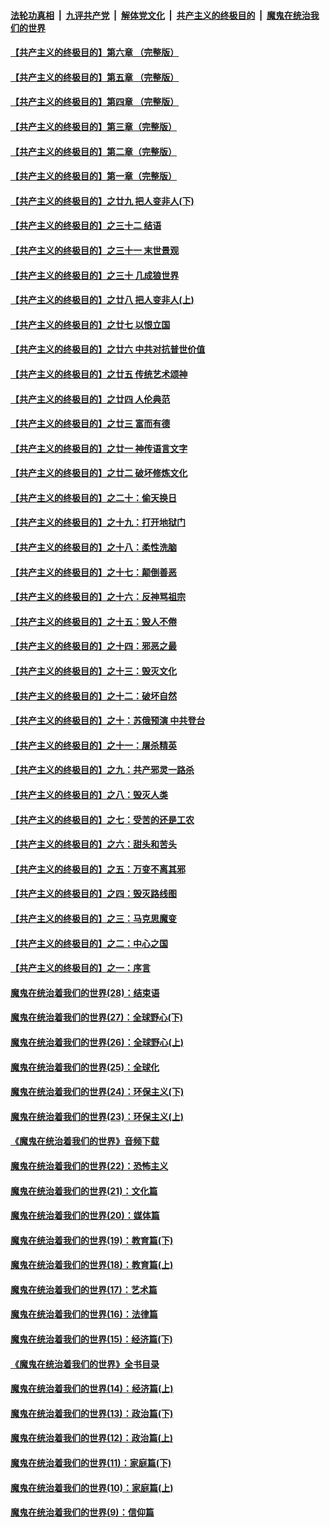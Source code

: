####  [法轮功真相](../../../../basic/blob/master/README.md?t=07091731) &nbsp;|&nbsp; [九评共产党](../../../../9ping.md/blob/master/README.md?t=07091731) &nbsp;|&nbsp; [解体党文化](../../../../jtdwh.md/blob/master/README.md?t=07091731)  &nbsp;|&nbsp; [共产主义的终极目的](../../../../gczydzjmd.md/blob/master/README.md?t=07091731) &nbsp;|&nbsp; [魔鬼在统治我们的世界](../../../../mgztzwmdsj.md/blob/master/README.md?t=07091731) 

#### [【共产主义的终极目的】第六章 （完整版）](../pages/nsc422/n11428913.md?t=07091731) 

#### [【共产主义的终极目的】第五章 （完整版）](../pages/nsc422/n11428912.md?t=07091731) 

#### [【共产主义的终极目的】第四章 （完整版）](../pages/nsc422/n11428907.md?t=07091731) 

#### [【共产主义的终极目的】第三章（完整版）](../pages/nsc422/n11428848.md?t=07091731) 

#### [【共产主义的终极目的】第二章（完整版）](../pages/nsc422/n11428831.md?t=07091731) 

#### [【共产主义的终极目的】第一章（完整版）](../pages/nsc422/n11417651.md?t=07091731) 

#### [【共产主义的终极目的】之廿九 把人变非人(下)](../pages/nsc422/n11344140.md?t=07091731) 

#### [【共产主义的终极目的】之三十二 结语](../pages/nsc422/n11360535.md?t=07091731) 

#### [【共产主义的终极目的】之三十一 末世景观](../pages/nsc422/n11351129.md?t=07091731) 

#### [【共产主义的终极目的】之三十 几成狼世界](../pages/nsc422/n11348280.md?t=07091731) 

#### [【共产主义的终极目的】之廿八 把人变非人(上)](../pages/nsc422/n11340492.md?t=07091731) 

#### [【共产主义的终极目的】之廿七 以恨立国](../pages/nsc422/n11336944.md?t=07091731) 

#### [【共产主义的终极目的】之廿六 中共对抗普世价值](../pages/nsc422/n11324785.md?t=07091731) 

#### [【共产主义的终极目的】之廿五 传统艺术颂神](../pages/nsc422/n11296396.md?t=07091731) 

#### [【共产主义的终极目的】之廿四 人伦典范](../pages/nsc422/n11296397.md?t=07091731) 

#### [【共产主义的终极目的】之廿三 富而有德](../pages/nsc422/n11283598.md?t=07091731) 

#### [【共产主义的终极目的】之廿一 神传语言文字](../pages/nsc422/n11263265.md?t=07091731) 

#### [【共产主义的终极目的】之廿二 破坏修炼文化](../pages/nsc422/n11245728.md?t=07091731) 

#### [【共产主义的终极目的】之二十：偷天换日](../pages/nsc422/n11238846.md?t=07091731) 

#### [【共产主义的终极目的】之十九：打开地狱门](../pages/nsc422/n11206376.md?t=07091731) 

#### [【共产主义的终极目的】之十八：柔性洗脑](../pages/nsc422/n11199994.md?t=07091731) 

#### [【共产主义的终极目的】之十七：颠倒善恶](../pages/nsc422/n11179782.md?t=07091731) 

#### [【共产主义的终极目的】之十六：反神骂祖宗](../pages/nsc422/n11166798.md?t=07091731) 

#### [【共产主义的终极目的】之十五：毁人不倦](../pages/nsc422/n11166792.md?t=07091731) 

#### [【共产主义的终极目的】之十四：邪恶之最](../pages/nsc422/n11150249.md?t=07091731) 

#### [【共产主义的终极目的】之十三：毁灭文化](../pages/nsc422/n11135227.md?t=07091731) 

#### [【共产主义的终极目的】之十二：破坏自然](../pages/nsc422/n11135214.md?t=07091731) 

#### [【共产主义的终极目的】之十：苏俄预演 中共登台](../pages/nsc422/n11118424.md?t=07091731) 

#### [【共产主义的终极目的】之十一：屠杀精英](../pages/nsc422/n11118442.md?t=07091731) 

#### [【共产主义的终极目的】之九：共产邪灵一路杀](../pages/nsc422/n11114139.md?t=07091731) 

#### [【共产主义的终极目的】之八：毁灭人类](../pages/nsc422/n11108503.md?t=07091731) 

#### [【共产主义的终极目的】之七：受苦的还是工农](../pages/nsc422/n11101809.md?t=07091731) 

#### [【共产主义的终极目的】之六：甜头和苦头](../pages/nsc422/n11096971.md?t=07091731) 

#### [【共产主义的终极目的】之五：万变不离其邪](../pages/nsc422/n11091285.md?t=07091731) 

#### [【共产主义的终极目的】之四：毁灭路线图](../pages/nsc422/n11086284.md?t=07091731) 

#### [【共产主义的终极目的】之三：马克思魔变](../pages/nsc422/n11061941.md?t=07091731) 

#### [【共产主义的终极目的】之二：中心之国](../pages/nsc422/n11047728.md?t=07091731) 

#### [【共产主义的终极目的】之一：序言](../pages/nsc422/n11086077.md?t=07091731) 

#### [魔鬼在统治着我们的世界(28)：结束语](../pages/nsc422/n10936246.md?t=07091731) 

#### [魔鬼在统治着我们的世界(27)：全球野心(下)](../pages/nsc422/n10928319.md?t=07091731) 

#### [魔鬼在统治着我们的世界(26)：全球野心(上)](../pages/nsc422/n10900318.md?t=07091731) 

#### [魔鬼在统治着我们的世界(25)：全球化](../pages/nsc422/n10788205.md?t=07091731) 

#### [魔鬼在统治着我们的世界(24)：环保主义(下)](../pages/nsc422/n10695307.md?t=07091731) 

#### [魔鬼在统治着我们的世界(23)：环保主义(上)](../pages/nsc422/n10688613.md?t=07091731) 

#### [《魔鬼在统治着我们的世界》音频下载](../pages/nsc422/n10635553.md?t=07091731) 

#### [魔鬼在统治着我们的世界(22)：恐怖主义](../pages/nsc422/n10614727.md?t=07091731) 

#### [魔鬼在统治着我们的世界(21)：文化篇](../pages/nsc422/n10597706.md?t=07091731) 

#### [魔鬼在统治着我们的世界(20)：媒体篇](../pages/nsc422/n10586579.md?t=07091731) 

#### [魔鬼在统治着我们的世界(19)：教育篇(下)](../pages/nsc422/n10564808.md?t=07091731) 

#### [魔鬼在统治着我们的世界(18)：教育篇(上)](../pages/nsc422/n10526970.md?t=07091731) 

#### [魔鬼在统治着我们的世界(17)：艺术篇](../pages/nsc422/n10499093.md?t=07091731) 

#### [魔鬼在统治着我们的世界(16)：法律篇](../pages/nsc422/n10485969.md?t=07091731) 

#### [魔鬼在统治着我们的世界(15)：经济篇(下)](../pages/nsc422/n10469975.md?t=07091731) 

#### [《魔鬼在统治着我们的世界》全书目录](../pages/nsc422/n10464261.md?t=07091731) 

#### [魔鬼在统治着我们的世界(14)：经济篇(上)](../pages/nsc422/n10457370.md?t=07091731) 

#### [魔鬼在统治着我们的世界(13)：政治篇(下)](../pages/nsc422/n10448270.md?t=07091731) 

#### [魔鬼在统治着我们的世界(12)：政治篇(上)](../pages/nsc422/n10444576.md?t=07091731) 

#### [魔鬼在统治着我们的世界(11)：家庭篇(下)](../pages/nsc422/n10440961.md?t=07091731) 

#### [魔鬼在统治着我们的世界(10)：家庭篇(上)](../pages/nsc422/n10435448.md?t=07091731) 

#### [魔鬼在统治着我们的世界(9)：信仰篇](../pages/nsc422/n10432159.md?t=07091731) 

